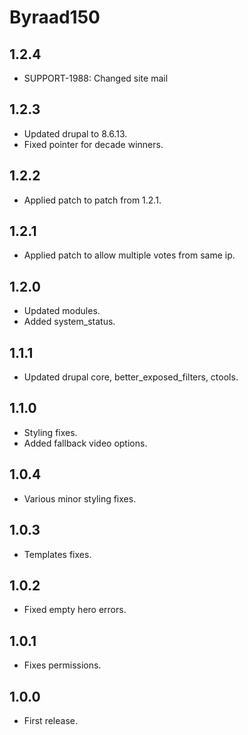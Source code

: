 # Byraad150

## 1.2.4
* SUPPORT-1988: Changed site mail

## 1.2.3

* Updated drupal to 8.6.13.
* Fixed pointer for decade winners.

## 1.2.2

* Applied patch to patch from 1.2.1.

## 1.2.1

* Applied patch to allow multiple votes from same ip.

## 1.2.0

* Updated modules.
* Added system_status.

## 1.1.1

* Updated drupal core, better_exposed_filters, ctools.

## 1.1.0

* Styling fixes.
* Added fallback video options.

## 1.0.4
* Various minor styling fixes.

## 1.0.3
* Templates fixes.

## 1.0.2
* Fixed empty hero errors.

## 1.0.1
* Fixes permissions.

## 1.0.0
* First release.
